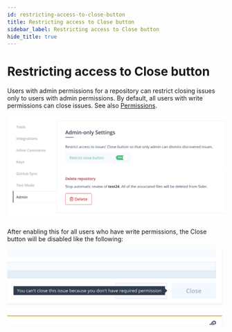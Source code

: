 ```yaml
---
id: restricting-access-to-close-button
title: Restricting access to Close button
sidebar_label: Restricting access to Close button
hide_title: true
---
```


# Restricting access to Close button

Users with admin permissions for a repository can restrict closing issues only to users with admin permissions. By default, all users with write permissions can close issues. See also [Permissions](../getting-started/permissions.md).

![Settings](../assets/restricting-access-to-close-button-settings.png)

After enabling this for all users who have write permissions, the Close button will be disabled like the following:

![Disabled](../assets/restricting-access-to-close-button-disabled.png)
